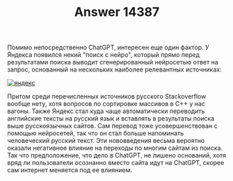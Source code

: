 ﻿---
title: "Answer 14387"
se.owner.user_id: 240512
se.owner.display_name: "MSDN.WhiteKnight"
se.owner.link: "https://ru.meta.stackoverflow.com/users/240512/msdn-whiteknight"
se.answer_id: 14387
se.question_id: 14381
se.post_type: answer
se.is_accepted: False
---
<p>Помимо непосредственно ChatGPT, интересен еще один фактор. У Яндекса появился некий &quot;поиск с нейро&quot;, который прямо перед результатами поиска выводит сгенерированный нейросетью ответ на запрос, основанный на нескольких наиболее релевантных источниках:</p>
<p><a href="https://i.sstatic.net/Dd11cbs4.png" rel="nofollow noreferrer"><img src="https://i.sstatic.net/Dd11cbs4.png" alt="яндекс" /></a></p>
<p>Притом среди перечисленных источников русского Stackoverflow вообще нету, хотя вопросов по сортировке массивов в С++ у нас вагоны. Также Яндекс стал куда чаще автоматически переводить английские тексты на русский язык и вставлять в результаты поиска выше русскоязычных сайтов. Сам перевод тоже усовершенствован с помощью нейросетей, так что он стал больше напоминать человеческий русский текст. Эти нововведения весьма вероятно оказали негативное влияние на переходы по многим сайтам из поиска. Так что предположение, что дело в ChatGPT, не лишено оснований, хотя вряд ли пользователи осознанно вместо сайта идут на ChatGPT, скорее сам интернет меняется под ее влиянием.</p>
